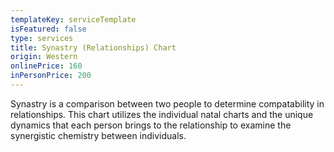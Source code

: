 ```yaml
---
templateKey: serviceTemplate
isFeatured: false
type: services
title: Synastry (Relationships) Chart
origin: Western
onlinePrice: 160
inPersonPrice: 200
---
```

Synastry is a comparison between two people to determine compatability in relationships. This chart utilizes the individual natal charts and the unique dynamics that each person brings to the relationship to examine the synergistic chemistry between individuals.
